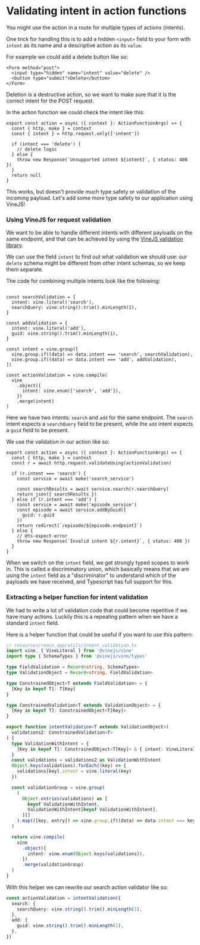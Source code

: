 # Validating intent in action functions

You might use the action in a route for multiple types of actions (intents).

One trick for handling this is to add a hidden `<input>` field to your form with `intent` as its name and a descriptive action as its `value`.

For example we could add a delete button like so:

```tsx
<Form method="post">
  <input type="hidden" name="intent" value="delete" />
  <button type="submit">Delete</button>
</Form>
```


Deletion is a destructive action, so we want to make sure that it is the correct intent for the POST request.

In the action function we could check the intent like this:

```tsx
export const action = async ({ context }: ActionFunctionArgs) => {
  const { http, make } = context
  const { intent } = http.request.only(['intent'])

  if (intent === 'delete') {
	// delete logic
  } else {
    throw new Response(`Unsupported intent ${intent}`, { status: 400 })
  }
  return null
}
```

This works, but doesn't provide much type safety or validation of the incoming payload.
Let's add some more type safety to our application using VineJS!

### Using VineJS for request validation

We want to be able to handle different intents with different payloads on the same endpoint, and that can be achieved by using the [VineJS validation library](https://vinejs.dev/docs/introduction).

We can use the field `intent` to find out what validation we should use: our `delete` schema might be different from other intent schemas, so we keep them separate.

The code for combining multiple intents look like the following:
``` tsx

const searchValidation = {
  intent: vine.literal('search'),
  searchQuery: vine.string().trim().minLength(1),
}

const addValidation = {
  intent: vine.literal('add'),
  guid: vine.string().trim().minLength(1),
}

const intent = vine.group([
  vine.group.if((data) => data.intent === 'search', searchValidation),
  vine.group.if((data) => data.intent === 'add', addValidation),
])

const actionValidation = vine.compile(
  vine
    .object({
      intent: vine.enum(['search', 'add']),
    })
    .merge(intent)
)
```

Here we have two intents: `search` and `add` for the same endpoint.
The `search` intent expects a `searchQuery` field to be present, while the `add` intent expects a `guid` field to be present.

We use the validation in our action like so:

```tsx
export const action = async ({ context }: ActionFunctionArgs) => {
  const { http, make } = context
  const r = await http.request.validateUsing(actionValidation)

  if (r.intent === 'search') {
    const service = await make('search_service')

    const searchResults = await service.search(r.searchQuery)
    return json({ searchResults })
  } else if (r.intent === 'add') {
    const service = await make('episode_service')
    const episode = await service.addByGuid({
      guid: r.guid
    })
    return redirect(`/episode/${episode.endpoint}`)
  } else {
    // @ts-expect-error
    throw new Response(`Invalid intent ${r.intent}`, { status: 400 })
  }
}
```

When we switch on the `intent` field, we get strongly typed scopes to work in.
This is called a discriminatory union, which basically means that we are using the `intent` field as a "discriminator" to understand which of the payloads we have received, and Typescript has full support for this.


### Extracting a helper function for intent validation

We had to write a lot of validation code that could become repetitive if we have many actions.
Luckily this is a repeating pattern when we have a standard `intent` field.

Here is a helper function that could be useful if you want to use this pattern:
```ts
// resources/remix_app/utils/intent_validation.ts
import vine, { VineLiteral } from '@vinejs/vine'
import type { SchemaTypes } from '@vinejs/vine/types'

type FieldValidation = Record<string, SchemaTypes>
type ValidationObject = Record<string, FieldValidation>

type ConstrainedObject<T extends FieldValidation> = {
  [Key in keyof T]: T[Key]
}

type ConstrainedValidation<T extends ValidationObject> = {
  [Key in keyof T]: ConstrainedObject<T[Key]>
}

export function intentValidation<T extends ValidationObject>(
  validations2: ConstrainedValidation<T>
) {
  type ValidationWithIntent = {
    [Key in keyof T]: ConstrainedObject<T[Key]> & { intent: VineLiteral<Key> }
  }
  const validations = validations2 as ValidationWithIntent
  Object.keys(validations).forEach((key) => {
    validations[key].intent = vine.literal(key)
  })

  const validationGroup = vine.group(
    (
      Object.entries(validations) as [
        keyof ValidationWithIntent,
        ValidationWithIntent[keyof ValidationWithIntent],
      ][]
    ).map(([key, entry]) => vine.group.if((data) => data.intent === key, entry))
  )

  return vine.compile(
    vine
      .object({
        intent: vine.enum(Object.keys(validations)),
      })
      .merge(validationGroup)
  )
}
```

With this helper we can rewrite our search action validator like so:

```ts
const actionValidation = intentValidation({
  search: {
    searchQuery: vine.string().trim().minLength(1),
  },
  add: {
    guid: vine.string().trim().minLength(1),
  },
})
```
